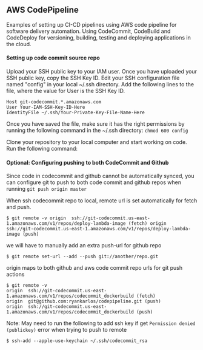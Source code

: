 ## AWS CodePipeline 

Examples of setting up CI-CD pipelines using AWS code pipeline for software delivery automation. Using CodeCommit, 
CodeBuild and CodeDeploy for versioning, building, testing and deploying applications in the cloud.

#### Setting up code commit source repo

Upload your SSH public key to your IAM user. Once you have uploaded your SSH public key, copy the SSH Key ID.
Edit your SSH configuration file named "config" in your local ~/.ssh directory. 
Add the following lines to the file, where the value for User is the SSH Key ID.
```
Host git-codecommit.*.amazonaws.com
User Your-IAM-SSH-Key-ID-Here
IdentityFile ~/.ssh/Your-Private-Key-File-Name-Here
```
Once you have saved the file, make sure it has the right permissions by running the following command 
in the ~/.ssh directory:  `chmod 600 config`

Clone your repository to your local computer and start working on code. Run the following command:

#### Optional: Configuring pushing to both CodeCommit and Github

Since code in codecommit and github cannot be automatically synced, you can configure git to push 
to both code commit and github repos when running `git push origin master`

When ssh codecommit repo to local, remote url is set automatically for 
fetch and push.

`
$ git remote -v
origin	ssh://git-codecommit.us-east-1.amazonaws.com/v1/repos/deploy-lambda-image (fetch)
origin	ssh://git-codecommit.us-east-1.amazonaws.com/v1/repos/deploy-lambda-image (push)
`

we will have to manually add an extra push-url for github repo 

`
$ git remote set-url --add --push git://another/repo.git
`

origin maps to both github and aws code commit repo urls for git push actions

```
$ git remote -v
origin	ssh://git-codecommit.us-east-1.amazonaws.com/v1/repos/codecommit_dockerbuild (fetch)
origin	git@github.com:ryankarlos/codepipeline.git (push)
origin	ssh://git-codecommit.us-east-1.amazonaws.com/v1/repos/codecommit_dockerbuild (push)
```

Note: May need to run the following to add ssh key if get `Permission denied (publickey)` error when
trying to push to remote

```
$ ssh-add --apple-use-keychain ~/.ssh/codecommit_rsa
```